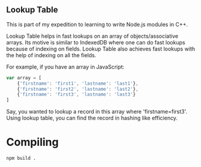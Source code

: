 Lookup Table
------------

This is part of my expedition to learning to write Node.js modules in C++.

Lookup Table helps in fast lookups on an array of objects/associative arrays. Its motive is similar to IndexedDB where one can do fast lookups because of indexing on fields. Lookup Table also achieves fast lookups with the help of indexing on all the fields. 

For example, if you have an array in JavaScript:

```javascript
var array = [
	{'firstname': 'first1', 'lastname': 'last1'},
	{'firstname': 'first2', 'lastname': 'last2'},
	{'firstname': 'first3', 'lastname': 'last3'}
]
```

Say, you wanted to lookup a record in this array where 'firstname=first3'. Using lookup table, you can find the record in hashing like efficiency.

Compiling
=========

```
npm build .
```